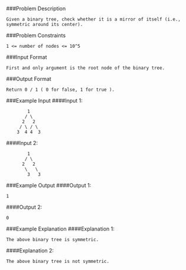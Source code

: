 ###Problem Description
```
Given a binary tree, check whether it is a mirror of itself (i.e., symmetric around its center).
```


###Problem Constraints
```
1 <= number of nodes <= 10^5
```



###Input Format
```
First and only argument is the root node of the binary tree.
```


###Output Format
```
Return 0 / 1 ( 0 for false, 1 for true ).
```


###Example Input
####Input 1:

```
        1
       / \
      2   2
     / \ / \
    3  4 4  3

```
####Input 2:

```
        1
       / \
      2   2
       \   \
        3   3

```
###Example Output
####Output 1:

```
1
```
####Output 2:

```
0
```


###Example Explanation
####Explanation 1:

```
The above binary tree is symmetric.
```
####Explanation 2:

```
The above binary tree is not symmetric.
```